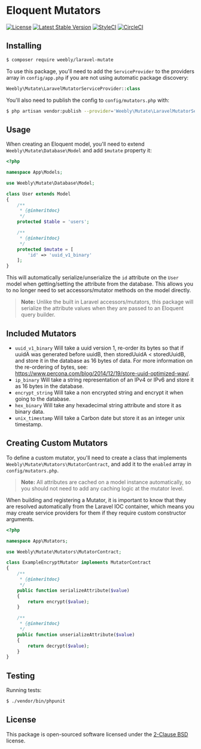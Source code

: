 Eloquent Mutators
=================

[![License](https://img.shields.io/packagist/l/Weebly/laravel-mutate.svg)](https://packagist.org/packages/weebly/laravel-mutate)
[![Latest Stable Version](https://img.shields.io/packagist/v/Weebly/laravel-mutate.svg)](https://packagist.org/packages/weebly/laravel-mutate)
[![StyleCI](https://styleci.io/repos/102659341/shield?branch=master)](https://styleci.io/repos/102659341)
[![CircleCI](https://circleci.com/gh/Weebly/laravel-mutate/tree/master.svg?style=shield)](https://circleci.com/gh/Weebly/laravel-mutate)

Installing
----------

```bash
$ composer require weebly/laravel-mutate
```

To use this package, you'll need to add the `ServiceProvider` to the providers array
in `config/app.php` if you are not using automatic package discovery:

```php
Weebly\Mutate\LaravelMutatorServiceProvider::class

```

You'll also need to publish the config to `config/mutators.php` with:

```bash
$ php artisan vendor:publish --provider='Weebly\Mutate\LaravelMutatorServiceProvider'

```

Usage
-----

When creating an Eloquent model, you'll need to extend `Weebly\Mutate\Database\Model`
and add `$mutate` property it:

```php
<?php

namespace App\Models;

use Weebly\Mutate\Database\Model;

class User extends Model
{
    /**
     * {@inheritdoc}
     */
    protected $table = 'users';

    /**
     * {@inheritdoc}
     */
    protected $mutate = [
        'id' => 'uuid_v1_binary'
    ];
}
```

This will automatically serialize/unserialize the `id` attribute on the `User` model when
getting/setting the attribute from the database. This allows you to no longer need to set
accessors/mutator methods on the model directly.

> **Note:**  Unlike the built in Laravel accessors/mutators,
this package will serialize the attribute values when they are passed to an Eloquent query builder.

Included Mutators
-----------------

- `uuid_v1_binary` Will take a uuid version 1, re-order its bytes so that if uuidA was generated before uuidB, then storedUuidA < storedUuidB, and store it in the database as 16 bytes of data. For more information on the re-ordering of bytes, see: https://www.percona.com/blog/2014/12/19/store-uuid-optimized-way/.
- `ip_binary` Will take a string representation of an IPv4 or IPv6 and store it as 16 bytes in the database.
- `encrypt_string` Will take a non encrypted string and encrypt it when going to the database.
- `hex_binary` Will take any hexadecimal string attribute and store it as binary data.
- `unix_timestamp` Will take a Carbon date but store it as an integer unix timestamp.

Creating Custom Mutators
------------------------

To define a custom mutator, you'll need to create a class that implements
`Weebly\Mutate\Mutators\MutatorContract`, and add it to the `enabled` array in `config/mutators.php`.

> **Note:** All attributes are cached on a model instance automatically, so you should not need to add
any caching logic at the mutator level.

When building and registering a Mutator, it is important to know that they
are resolved automatically from the Laravel IOC container, which means you may create
service providers for them if they require custom constructor arguments.

```php
<?php

namespace App\Mutators;

use Weebly\Mutate\Mutators\MutatorContract;

class ExampleEncryptMutator implements MutatorContract
{
    /**
     * {@inheritdoc}
     */
    public function serializeAttribute($value)
    {
        return encrypt($value);
    }

    /**
     * {@inheritdoc}
     */
    public function unserializeAttribute($value)
    {
        return decrypt($value);
    }
}
```

Testing
-------

Running tests:

```bash
$ ./vendor/bin/phpunit
```

License
-------

This package is open-sourced software licensed under the [2-Clause BSD](https://opensource.org/licenses/BSD-2-Clause) license.
